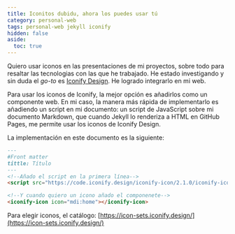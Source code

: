 ```yaml
---
title: Iconitos dubidu, ahora los puedes usar tú
category: personal-web
tags: personal-web jekyll iconify
hidden: false
aside:
  toc: true
---
```


<script src="https://code.iconify.design/iconify-icon/2.1.0/iconify-icon.min.js"></script>

Quiero usar iconos en las presentaciones de mi proyectos, sobre todo para resaltar las tecnologias con las que he trabajado. He estado investigando y sin duda el *go-to* es [Iconify Design](https://iconify.design/). He logrado integrarlo en mi web.

<!--more-->

Para usar los iconos de Iconify, la mejor opción es añadirlos como un componente web. En mi caso, la manera más rápida de implementarlo es añadiendo un script en mi documento: un script de <iconify-icon icon="simple-icons:javascript"></iconify-icon> JavaScript sobre mi documento <iconify-icon icon="simple-icons:markdown"></iconify-icon> Markdown, que cuando <iconify-icon icon="simple-icons:jekyll"></iconify-icon> Jekyll lo renderiza a <iconify-icon icon="simple-icons:html5"></iconify-icon> HTML en <iconify-icon icon="simple-icons:githubpages"></iconify-icon> GitHub Pages, me permite usar los iconos de <iconify-icon icon="simple-icons:iconify"></iconify-icon> Iconify Design.

La implementación en este documento es la siguiente:
```markdown
---
#Front matter
tittle: Título 
---
<!--Añado el script en la primera línea-->
<script src="https://code.iconify.design/iconify-icon/2.1.0/iconify-icon.min.js"></script>

<!--Y cuando quiero un icono añado el componenete-->
<iconify-icon icon="mdi:home"></iconify-icon>
```
Para elegir iconos, el catálogo: [https://icon-sets.iconify.design/](https://icon-sets.iconify.design/)